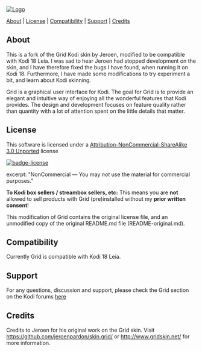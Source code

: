 <a name="Top"></a>

[![Logo](https://i.imgur.com/33zw5CH.png)](http://www.gridskin.net/)

[About](#About) | [License](#License) | [Compatibility](#Compatibility) | [Support](#Support) | [Credits](#Credits)

<a name="About"></a>
## About
This is a fork of the Grid Kodi skin by Jeroen, modified to be compatible with Kodi 18 Leia. I was sad to hear Jeroen had stopped development on the skin, and I have therefore fixed the bugs I have found, when running it on Kodi 18. Furthermore, I have made some modifications to try experiment a bit, and learn about Kodi skinning. 

Grid is a graphical user interface for Kodi. The goal for Grid is to provide an elegant and intuitive way of enjoying all the wonderful features that Kodi provides. The design and development focuses on feature quality rather than quantity with a lot of attention spent on the little details that matter.

<a name="License"></a>
## License
This software is licensed under a [Attribution-NonCommercial-ShareAlike 3.0 Unported](http://creativecommons.org/licenses/by-nc-sa/3.0/) license

[![badge-license](http://forthebadge.com/images/badges/cc-nc-sa.svg)](http://creativecommons.org/licenses/by-nc-sa/3.0/)

excerpt:
"NonCommercial — You may *not* use the material for commercial purposes."

**To Kodi box sellers / streambox sellers, etc:**
This means you are **not** allowed to sell products with Grid (pre)installed without my **prior written consent**!

This modification of Grid contains the original license file, and an unmodified copy of the original README.md file (README-original.md).

<a name="Compatibility"></a>
## Compatibility
Currently Grid is compatible with Kodi 18 Leia.

<a name="Support"></a>
## Support
For any questions, discussion and support, please check the Grid section on the Kodi forums [here](https://forum.kodi.tv/forumdisplay.php?fid=280)

<a name="Credits"></a>
## Credits
Credits to Jeroen for his original work on the Grid skin. Visit https://github.com/jeroenpardon/skin.grid/ or http://www.gridskin.net/ for more information.